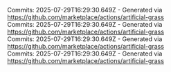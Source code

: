 Commits: 2025-07-29T16:29:30.649Z - Generated via https://github.com/marketplace/actions/artificial-grass
<br>
Commits: 2025-07-29T16:29:30.649Z - Generated via https://github.com/marketplace/actions/artificial-grass
<br>
Commits: 2025-07-29T16:29:30.649Z - Generated via https://github.com/marketplace/actions/artificial-grass
<br>
Commits: 2025-07-29T16:29:30.649Z - Generated via https://github.com/marketplace/actions/artificial-grass
<br>

